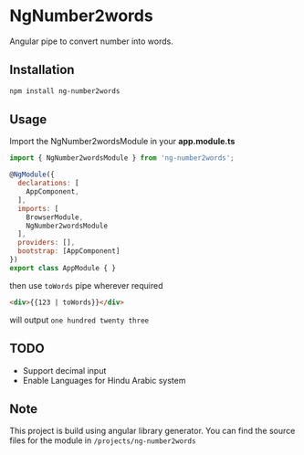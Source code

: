 # NgNumber2words
Angular pipe to convert number into words.

## Installation
```bash
npm install ng-number2words
```

## Usage
Import the NgNumber2wordsModule in your **app.module.ts**

```js
import { NgNumber2wordsModule } from 'ng-number2words';

@NgModule({
  declarations: [
    AppComponent,
  ],
  imports: [
    BrowserModule,
    NgNumber2wordsModule
  ],
  providers: [],
  bootstrap: [AppComponent]
})
export class AppModule { }

```

then use `toWords` pipe wherever required
```html
<div>{{123 | toWords}}</div>
```
will output `one hundred twenty three`

## TODO
- Support decimal input
- Enable Languages for Hindu Arabic system


## Note
This project is build using angular library generator. You can find the source files for the module in `/projects/ng-number2words`
